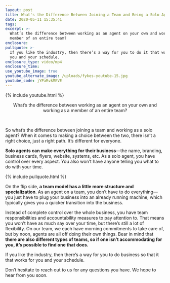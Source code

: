```yaml
---
layout: post
title: What's the Difference Between Joining a Team and Being a Solo Agent?
date: 2020-05-11 15:35:41
tags:
excerpt: >-
  What’s the difference between working as an agent on your own and working as a
  member of an entire team?
enclosure:
pullquote: >-
  If you like the industry, then there’s a way for you to do it that works for
  you and your schedule.
enclosure_type: video/mp4
enclosure_time:
use_youtube_image: true
youtube_alternate_image: /uploads/fykes-youtube-15.jpg
youtube_code: jYPaRvkMEVE
---
```


{% include youtube.html %}

<center>What&rsquo;s the difference between working as an agent on your own and working as a member of an entire team?</center>

&nbsp;

So what’s the difference between joining a team and working as a solo agent? When it comes to making a choice between the two, there isn’t a right choice, just a right path. It’s different for everyone.

**Solo agents can make everything for their business**—the name, branding, business cards, flyers, website, systems, etc. As a solo agent, you have control over every aspect. You also won’t have anyone telling you what to do with your time.&nbsp;

{% include pullquote.html %}

On the flip side, **a team model has a little more structure and specialization**. As an agent on a team, you don’t have to do everything—you just have to plug your business into an already running machine, which typically gives you a quicker transition into the business.&nbsp;

Instead of complete control over the whole business, you have team responsibilities and accountability measures to pay attention to. That means you won’t have as much say over your time, but there’s still a lot of flexibility. On our team, we each have morning commitments to take care of, but by noon, agents are all off doing their own things. Bear in mind that **there are also different types of teams, so if one isn’t accommodating for you, it’s possible to find one that does.**

If you like the industry, then there’s a way for you to do business so that it that works for you and your schedule.&nbsp;

Don’t hesitate to reach out to us for any questions you have. We hope to hear from you soon.